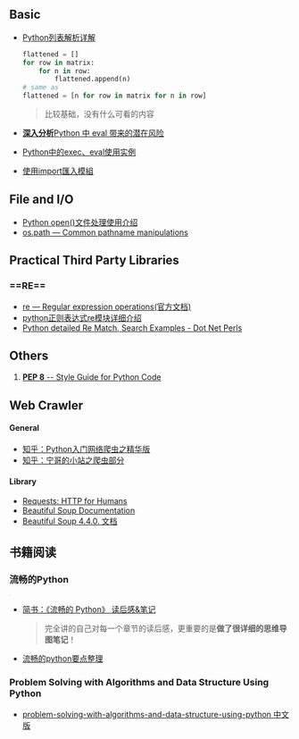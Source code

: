 ## Basic

- [Python列表解析详解](http://python.jobbole.com/83884/)

  ```python
  flattened = []
  for row in matrix:
      for n in row:
          flattened.append(n)
  # same as 
  flattened = [n for row in matrix for n in row]
  ```

  > 比较基础，没有什么可看的内容

- [**深入分析**Python 中 eval 带来的潜在风险](http://python.jobbole.com/82770/)

- [Python中的exec、eval使用实例](http://www.jb51.net/article/55529.htm)

- [使用import匯入模組](https://openhome.cc/Gossip/Python/ImportImportAsFrom.html)



## File and I/O

- [Python open()文件处理使用介绍](http://www.jb51.net/article/58002.htm)
- [os.path — Common pathname manipulations](https://docs.python.org/3/library/os.path.html)

## Practical Third Party Libraries

### ==RE==

- [re — Regular expression operations(官方文档)](https://docs.python.org/3/library/re.html)
- [python正则表达式re模块详细介绍](http://www.jb51.net/article/50511.htm)
- [Python detailed Re Match, Search Examples - Dot Net Perls](https://www.dotnetperls.com/re-python)



## Others

1. [**PEP 8** -- Style Guide for Python Code](http://legacy.python.org/dev/peps/pep-0008/)



## Web Crawler

#### General

- [知乎：Python入门网络爬虫之精华版](https://github.com/lining0806/PythonSpiderNotes)
- [知乎：宁哥的小站之爬虫部分](http://www.lining0806.com/category/spider/)

#### Library

- [Requests: HTTP for Humans](http://www.python-requests.org/en/master/)
- [Beautiful Soup Documentation](https://www.crummy.com/software/BeautifulSoup/bs4/doc/)
- [Beautiful Soup 4.4.0. 文档](http://beautifulsoup.readthedocs.io/zh_CN/latest/#)

## 书籍阅读

### 流畅的Python

<img src="https://upload-images.jianshu.io/upload_images/906960-d491862659f9ddbe.png" style="zoom:10%"/>

- [简书：《流畅的 Python》 读后感&笔记](https://www.jianshu.com/p/36c40147e64a)

  > 完全讲的自己对每一个章节的读后感，更重要的是**做了很详细的思维导图笔记**！

- [流畅的python要点整理](https://www.jianshu.com/p/7a831fe1d484)

### Problem Solving with Algorithms and Data Structure Using Python

- [problem-solving-with-algorithms-and-data-structure-using-python 中文版](https://facert.gitbooks.io/python-data-structure-cn/)